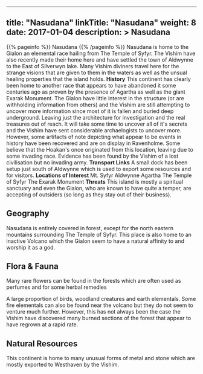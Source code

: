 
---
title: "Nasudana"
linkTitle: "Nasudana"
weight: 8
date: 2017-01-04
description: >
 Nasudana
---

{{% pageinfo %}}
Nasudana
{{% /pageinfo %}}
Nasudana is home to the Gialon an elemental race hailing from The Temple of Syfyr.  The Vishim have also recently made their home here and have settled the town of Aldwynne to the East of Silverwyn lake.  Many Vishim diviners travel here for the strange visions that are given to them in the waters as well as the unsual healing properties that the island holds.  **History**  This continent has clearly been home to another race that appears to have abandoned it some centuries ago as proven by the presence of Agartha as well as the giant Exarak Monument. The Gialon have little interest in the structure (or are withholding information from others) and the Vishim are still attempting to uncover more information since most of it is fallen and buried deep underground. Leaving just the architecture for investigation and the real treasures out of reach. It will take some time to uncover all of it's secrets and the Vishim have sent considerable archaelogists to uncover more. However, some artifacts of note depicting what appear to be events in history have been recovered and are on display in Ravenholme. Some believe that the Hoakan's once originated from this location, leaving due to some invading race. Evidence has been found by the Vishim of a lost civilisation but no invading army.  **Transport Links**  A small dock has been setup just south of Aldwynne which is used to export some resources and for visitors.  **Locations of Interest**  Mt. Syfyr  Aldwynne  Agartha  The Temple of Syfyr  The Exarak Monument  **Threats**  This island is mostly a spiritual sanctuary and even the Gialon, who are known to have quite a temper, are accepting of outsiders (so long as they stay out of their business).

## Geography


Nasudana is entirely covered in forest, except for the north eastern mountains surrounding The Temple of Syfyr. This place is also home to an inactive Volcano which the Gialon seem to have a natural affinity to and worship it as a god.
    

## Flora & Fauna


Many rare flowers can be found in the forests which are often used as perfumes and for some herbal remedies

A large proportion of birds, woodland creatures and earth elementals. Some fire elementals can also be found near the volcano but they do not seem to venture much further. However, this has not always been the case the Vishim have discovered many burned sections of the forest that appear to have regrown at a rapid rate.
    

## Natural Resources


This continent is home to many unusual forms of metal and stone which are mostly exported to Westhaven by the Vishim.
